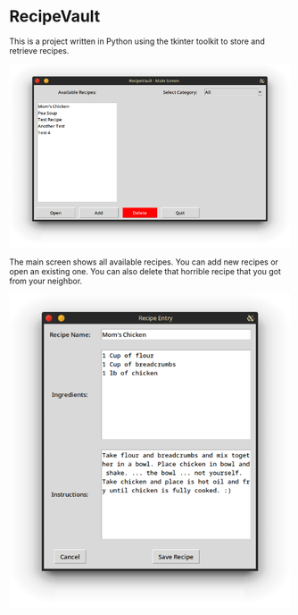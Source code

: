 # RecipeVault

This is a project written in Python using the tkinter toolkit
to store and retrieve recipes.

![Main Screen](images/screenshot_1.png)

The main screen shows all available recipes. You can add new recipes or open an existing one.
You can also delete that horrible recipe that you got from your neighbor.

![Recipe Screen](images/screenshot_2.png)
